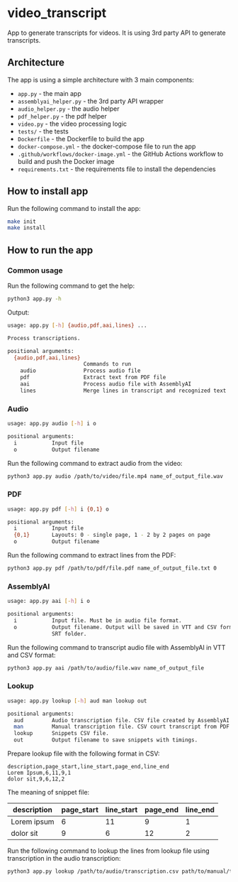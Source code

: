 # video_transcript

App to generate transcripts for videos.
It is using 3rd party API to generate transcripts.

## Architecture

The app is using a simple architecture with 3 main components:

- `app.py` - the main app
- `assemblyai_helper.py` - the 3rd party API wrapper
- `audio_helper.py` - the audio helper
- `pdf_helper.py` - the pdf helper
- `video.py` - the video processing logic
- `tests/` - the tests
- `Dockerfile` - the Dockerfile to build the app
- `docker-compose.yml` - the docker-compose file to run the app
- `.github/workflows/docker-image.yml` - the GitHub Actions workflow to build and push the Docker image
- `requirements.txt` - the requirements file to install the dependencies

## How to install app
Run the following command to install the app:
```bash
make init
make install
```

## How to run the app
### Common usage
Run the following command to get the help:
```bash
python3 app.py -h
```
Output:
```bash
usage: app.py [-h] {audio,pdf,aai,lines} ...

Process transcriptions.

positional arguments:
  {audio,pdf,aai,lines}
                        Commands to run
    audio               Process audio file
    pdf                 Extract text from PDF file
    aai                 Process audio file with AssemblyAI
    lines               Merge lines in transcript and recognized text
```


### Audio
```bash
usage: app.py audio [-h] i o

positional arguments:
  i           Input file
  o           Output filename
```
Run the following command to extract audio from the video:
```bash
python3 app.py audio /path/to/video/file.mp4 name_of_output_file.wav
```
### PDF
```bash
usage: app.py pdf [-h] i {0,1} o

positional arguments:
  i           Input file
  {0,1}       Layouts: 0 - single page, 1 - 2 by 2 pages on page
  o           Output filename
  ```

Run the following command to extract lines from the PDF:

```bash
python3 app.py pdf /path/to/pdf/file.pdf name_of_output_file.txt 0
```

### AssemblyAI
```bash
usage: app.py aai [-h] i o

positional arguments:
  i           Input file. Must be in audio file format.
  o           Output filename. Output will be saved in VTT and CSV format in
              SRT folder.
```
Run the following command to transcript audio file with AssemblyAI in VTT and CSV format:

```bash
python3 app.py aai /path/to/audio/file.wav name_of_output_file
```

### Lookup
```bash
usage: app.py lookup [-h] aud man lookup out

positional arguments:
  aud         Audio transcription file. CSV file created by AssemblyAI.
  man         Manual transcription file. CSV court transcript from PDF.
  lookup      Snippets CSV file.
  out         Output filename to save snippets with timings.
```
Prepare lookup file with the following format in CSV:
```csv
description,page_start,line_start,page_end,line_end
Lorem Ipsum,6,11,9,1
dolor sit,9,6,12,2
```
The meaning of snippet file:

| description | page_start | line_start | page_end | line_end |
|-------------|------------|------------|----------|----------|
| Lorem ipsum | 6          | 11         | 9        | 1        |
| dolor sit   | 9          | 6          | 12       | 2        |


Run the following command to lookup the lines from lookup file using transcription in the audio transcription:

```bash
python3 app.py lookup /path/to/audio/transcription.csv path/to/manual/transcription.csv path/to/snippets.csv name_of_output_file.csv
```